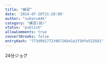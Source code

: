 ```yaml
---
title: "練習"
date: '2014-07-28T21:20:00'
author: "subaru44k"
category: "練習(弱)"
status: "publish"
allowComments: true
convertBreaks: false
entryHash: "773d991772396726b41e2f50fe532581"
---
```

24分ジョグ
